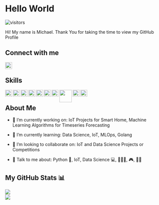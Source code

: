 
# Hello World
![visitors](https://visitor-badge.glitch.me/badge?page_id=mde2017.mde2017)

<div size='20px'> 
Hi! My name is Michael. Thank You for taking the time to view my GitHub Profile
<h2> Connect with me </h2>
<a href = 'https://www.github.com/mde2017'> <img width = '22px' align= 'left' src="https://raw.githubusercontent.com/rahulbanerjee26/githubAboutMeGenerator/main/icons/github.svg"/></a> 
</div>

<br/>

<h2> Skills </h2>
<img width ='22px' align='left' src ='https://raw.githubusercontent.com/rahulbanerjee26/githubAboutMeGenerator/main/icons/python.svg'>
<img width ='22px' align='left' src ='https://upload.wikimedia.org/wikipedia/commons/thumb/1/1b/R_logo.svg/1280px-R_logo.svg.png'>
<img width ='22px' align='left' src ='https://raw.githubusercontent.com/rahulbanerjee26/githubAboutMeGenerator/main/icons/javascript.svg'>
<img width ='22px' align='left' src ='https://raw.githubusercontent.com/rahulbanerjee26/githubAboutMeGenerator/main/icons/tensorflow.svg'>
<img width ='22px' align='left' src ='https://upload.wikimedia.org/wikipedia/commons/thumb/a/ae/Keras_logo.svg/1200px-Keras_logo.svg.png'>
<img width ='22px' align='left' src ='https://raw.githubusercontent.com/rahulbanerjee26/githubAboutMeGenerator/main/icons/scikit.svg'>
<img width ='22px' align='left' src ='https://yt3.ggpht.com/a-/AAuE7mDZ1bsQkRMEgyWh_cgy1KJ_7K4nn5GkaI5MAw=s900-mo-c-c0xffffffff-rj-k-no'>
<img width ='40px' align='left' src ='https://mlflow.org/docs/0.2.1/_static/MLflow-logo-final-black.png'>
<img width ='22px' align='left' src ='https://raw.githubusercontent.com/rahulbanerjee26/githubAboutMeGenerator/main/icons/cassandra.svg'>
<img width ='22px' align='left' src ='https://raw.githubusercontent.com/rahulbanerjee26/githubAboutMeGenerator/main/icons/kafka.svg'>

<br/>

<h2> About Me</h2>

- 🔭 I’m currently working on: IoT Projects for Smart Home, Machine Learning Algorithms for Timeseries Forecasting

- 🌱 I’m currently learning: Data Science, IoT, MLOps, Golang

- 👯 I’m looking to collaborate on: IoT and Data Science Projects or Competitions

- 💬 Talk to me about: Python 🐍, IoT, Data Science 💻, 🥊🏋️‍♂️, 🎮, 🎸🤘


## My GitHub Stats 📊
<a href="https://github.com/anuraghazra/github-readme-stats">
<img align="left" src="https://github-readme-stats.vercel.app/api?username=mde2017&count_private=true&show_icons=true&theme=radical" />
</a>

<br/>

<a href="https://github.com/anuraghazra/convoychat">
<img align="center" src="https://github-readme-stats.vercel.app/api/top-langs/?username=mde2017&layout=compact" />
</a>

<!-- BLOG-POST-LIST:START -->
<!-- BLOG-POST-LIST:END -->


